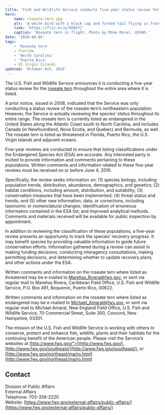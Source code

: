 ```yaml
---
title: 'Fish and Wildlife Service conducts five-year status review for roseate tern'
hero:
    name: roseate-tern.jpg
    alt: 'A white bird with a black cap and forked tail flying in front of a blue sky.'
    link: 'https://flic.kr/p/9U6XYj'
    caption: 'Roseate tern in flight. Photo by Mike Morel, USFWS.'
date: '2010-04-05'
tags:
    - 'Roseate tern'
    - Florida
    - 'North Carolina'
    - 'Puerto Rico'
    - US Virgin Islands
updated: 'October 6th, 2016'
---
```


The U.S. Fish and Wildlife Service announces it is conducting a five-year status review for the [roseate tern](http://ecos.fws.gov/speciesProfile/profile/speciesProfile.action'spcode=B07O) throughout the entire area where it is listed.

A prior notice, issued in 2008, indicated that the Service was only conducting a status review of the roseate tern’s northeastern population. However, the Service is actually reviewing the species’ status throughout its entire range. The roseate tern is currently listed as endangered in the United States along the Atlantic Coast south to North Carolina, and includes Canada (in Newfoundland, Nova Scotia, and Quebec) and Bermuda, as well. The roseate tern is listed as threatened in Florida, Puerto Rico, the U.S. Virgin Islands and adjacent oceans.

Five-year reviews are conducted to ensure that listing classifications under the Endangered Species Act (ESA) are accurate. Any interested party is invited to provide information and comments pertaining to these populations. Written comments and information related to these five-year reviews must be received on or before June 4, 2010.

Specifically, the review seeks information on: (1) species biology, including population trends, distribution, abundance, demographics, and genetics; (2) habitat conditions, including amount, distribution, and suitability; (3) conservation measures that have been implemented; (4) threat status and trends; and (5) other new information, data, or corrections, including taxonomic or nomenclatural changes; identification of erroneous information contained in the ESA list; and improved analytical methods. Comments and materials received will be available for public inspection by appointment.

In addition to reviewing the classification of these populations, a five-year review presents an opportunity to track the species’ recovery progress. It may benefit species by providing valuable information to guide future conservation efforts. Information gathered during a review can assist in making funding decisions, conducting interagency consultations, making permitting decisions, and determining whether to update recovery plans, and other actions under the ESA.

Written comments and information on the roseate tern where listed as threatened may be e-mailed to [Marelisa_Rivera@fws.gov](mailto:Marelisa_Rivera@fws.gov), or sent via regular mail to Marelisa Rivera, Caribbean Field Office, U.S. Fish and Wildlife Service, P.O. Box 491, Boqueron, Puerto Rico, 00622.

Written comments and information on the roseate tern where listed as endangered may be e-mailed to [Michael_Amaral@fws.gov](mailto:Michael_Amaral@fws.gov), or sent via regular mail to Michael Amaral, New England Field Office, U.S. Fish and Wildlife Service, 70 Commercial Street, Suite 300, Concord, New Hampshire, 03301.

The mission of the U.S. Fish and Wildlife Service is working with others to conserve, protect and enhance fish, wildlife, plants and their habitats for the continuing benefit of the American people. Please visit the Service’s websites at [http://www.fws.gov/">](http://www.fws.gov/), [http://www.fws.gov/southeast/](http://www.fws.gov/southeast/), or [http://www.fws.gov/northeast/ma/ro.html](http://www.fws.gov/northeast/ma/ro.html)

## Contact

Division of Public Affairs  
External Affairs  
Telephone: 703-358-2220  
Website: [https://www.fws.gov/external-affairs/public-affairs/](https://www.fws.gov/external-affairs/public-affairs/)
